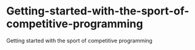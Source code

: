 # Getting-started-with-the-sport-of-competitive-programming
Getting started with the sport of competitive programming
